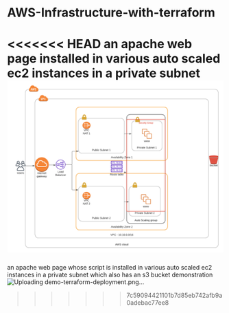 # AWS-Infrastructure-with-terraform
<<<<<<< HEAD
an apache web page installed in various auto scaled ec2 instances in a private subnet
![Alt text](demo-terraform-deployment.png)
=======
an apache web page whose script is installed in various auto scaled ec2 instances in a private subnet which also has an s3 bucket demonstration
![Uploading demo-terraform-deployment.png…]()

>>>>>>> 7c59094421101b7d85eb742afb9a0adebac77ee8
